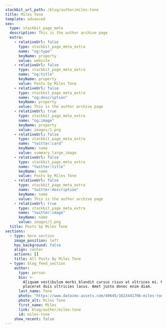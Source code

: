 ```yaml
---
stackbit_url_path: /blog/author/miles-tone
title: Miles Tone
template: advanced
seo:
  type: stackbit_page_meta
  description: This is the author archive page
  extra:
    - relativeUrl: false
      type: stackbit_page_meta_extra
      name: "og:type"
      keyName: property
      value: website
    - relativeUrl: false
      type: stackbit_page_meta_extra
      name: "og:title"
      keyName: property
      value: Posts by Miles Tone
    - relativeUrl: false
      type: stackbit_page_meta_extra
      name: "og:description"
      keyName: property
      value: This is the author archive page
    - relativeUrl: true
      type: stackbit_page_meta_extra
      name: "og:image"
      keyName: property
      value: images/1.png
    - relativeUrl: false
      type: stackbit_page_meta_extra
      name: "twitter:card"
      keyName: name
      value: summary_large_image
    - relativeUrl: false
      type: stackbit_page_meta_extra
      name: "twitter:title"
      keyName: name
      value: Posts by Miles Tone
    - relativeUrl: false
      type: stackbit_page_meta_extra
      name: "twitter:description"
      keyName: name
      value: This is the author archive page
    - relativeUrl: true
      type: stackbit_page_meta_extra
      name: "twitter:image"
      keyName: name
      value: images/1.png
  title: Posts by Miles Tone
sections:
  - type: hero_section
    image_position: left
    has_background: false
    align: center
    actions: []
    title: All Posts By Miles Tone
  - type: blog_feed_section
    author:
      type: person
      bio: >-
        Aliquam vestibulum morbi blandit cursus risus at ultrices mi. Massa
        placerat duis ultricies lacus. Amet justo donec enim diam.
      last_name: Tone
      photo: "https://www.datocms-assets.com/49645/1623441766-miles-tone.jpg"
      photo_alt: Miles Tone
      first_name: Miles
      link: blog/author/miles-tone
      id: miles-tone
    show_recent: false
---
```

